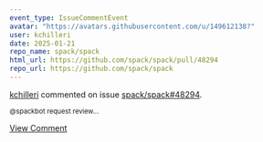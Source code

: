 ```yaml
---
event_type: IssueCommentEvent
avatar: "https://avatars.githubusercontent.com/u/149612138?"
user: kchilleri
date: 2025-01-21
repo_name: spack/spack
html_url: https://github.com/spack/spack/pull/48294
repo_url: https://github.com/spack/spack
---
```


<a href='https://github.com/kchilleri' target='_blank'>kchilleri</a> commented on issue <a href='https://github.com/spack/spack/pull/48294' target='_blank'>spack/spack#48294</a>.

<small>@spackbot request review...</small>

<a href='https://github.com/spack/spack/pull/48294' target='_blank'>View Comment</a>